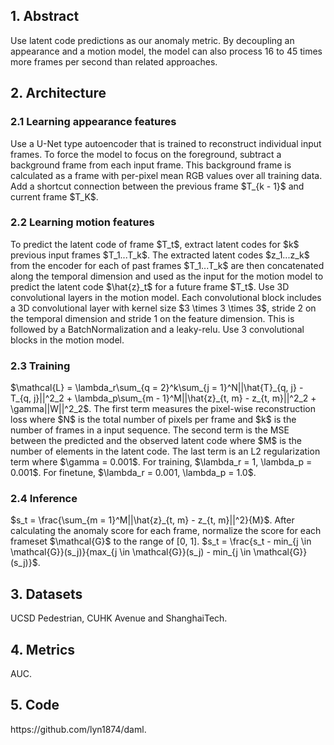 <h2>1. Abstract</h2>
Use latent code predictions as our anomaly metric. By decoupling an appearance and a motion model, the model can also process 16 to 45 times more frames per second than related approaches.
<h2>2. Architecture</h2>
<h3>2.1 Learning appearance features</h3>
Use a U-Net type autoencoder that is trained to reconstruct individual input frames. To force the model to focus on the foreground, subtract a background frame from each input frame. This background frame is calculated as a frame with per-pixel mean RGB values over all training data. Add a shortcut connection between the previous frame $T_{k - 1}$ and current frame $T_K$. 
<h3>2.2 Learning motion features</h3>
To predict the latent code of frame $T_t$, extract latent codes for $k$ previous input frames $T_1...T_k$. The extracted latent codes $z_1...z_k$ from the encoder for each of past frames $T_1...T_k$ are then concatenated along the temporal dimension and used as the input for the motion model to predict the latent code $\hat{z}_t$ for a future frame $T_t$. Use 3D convolutional layers in the motion model. Each convolutional block includes a 3D convolutional layer with kernel size $3 \times 3 \times 3$, stride 2 on the temporal dimension and stride 1 on the feature dimension. This is followed by a BatchNormalization and a leaky-relu. Use 3 convolutional blocks in the motion model.
<h3>2.3 Training</h3>
$\mathcal{L} = \lambda_r\sum_{q = 2}^k\sum_{j = 1}^N||\hat{T}_{q, j} - T_{q, j}||^2_2 + \lambda_p\sum_{m - 1}^M||\hat{z}_{t, m} - z_{t, m}||^2_2 + \gamma||W||^2_2$. The first term measures the pixel-wise reconstruction loss where $N$ is the total number of pixels per frame and $k$ is the number of frames in a input sequence. The second term is the MSE between the predicted and the observed latent code where $M$ is the number of elements in the latent code. The last term is an L2 regularization term where $\gamma = 0.001$. For training, $\lambda_r = 1, \lambda_p = 0.001$. For finetune, $\lambda_r = 0.001, \lambda_p = 1.0$.
<h3>2.4 Inference</h3>
$s_t = \frac{\sum_{m = 1}^M||\hat{z}_{t, m} - z_{t, m}||^2}{M}$. After calculating the anomaly score for each frame, normalize the score for each frameset $\mathcal{G}$ to the range of [0, 1]. $s_t = \frac{s_t - min_{j \in \mathcal{G}}(s_j)}{max_{j \in \mathcal{G}}(s_j) - min_{j \in \mathcal{G}}(s_j)}$.
<h2>3. Datasets</h2>
UCSD Pedestrian, CUHK Avenue and ShanghaiTech.
<h2>4. Metrics</h2>
AUC.
<h2>5. Code</h2>
https://github.com/lyn1874/daml.